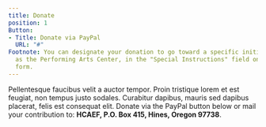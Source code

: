 ```yaml
---
title: Donate
position: 1
Button:
- Title: Donate via PayPal
  URL: "#"
Footnote: You can designate your donation to go toward a specific initiative, such
  as the Performing Arts Center, in the "Special Instructions" field on the PayPal
  form.
---
```


Pellentesque faucibus velit a auctor tempor. Proin tristique lorem et est feugiat, non tempus justo sodales. Curabitur dapibus, mauris sed dapibus placerat, felis est consequat elit. Donate via the PayPal button below or mail your contribution to: **HCAEF, P.O. Box 415, Hines, Oregon 97738**.
